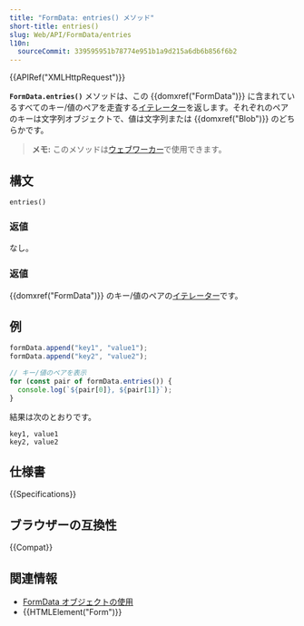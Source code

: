 ```yaml
---
title: "FormData: entries() メソッド"
short-title: entries()
slug: Web/API/FormData/entries
l10n:
  sourceCommit: 339595951b78774e951b1a9d215a6db6b856f6b2
---
```


{{APIRef("XMLHttpRequest")}}

**`FormData.entries()`** メソッドは、この {{domxref("FormData")}} に含まれているすべてのキー/値のペアを走査する[イテレーター](/ja/docs/Web/JavaScript/Reference/Iteration_protocols)を返します。それぞれのペアのキーは文字列オブジェクトで、値は文字列または {{domxref("Blob")}} のどちらかです。

> **メモ:** このメソッドは[ウェブワーカー](/ja/docs/Web/API/Web_Workers_API)で使用できます。

## 構文

```js-nolint
entries()
```

### 返値

なし。

### 返値

{{domxref("FormData")}} のキー/値のペアの[イテレーター](/ja/docs/Web/JavaScript/Reference/Iteration_protocols)です。

## 例

```js
formData.append("key1", "value1");
formData.append("key2", "value2");

// キー/値のペアを表示
for (const pair of formData.entries()) {
  console.log(`${pair[0]}, ${pair[1]}`);
}
```

結果は次のとおりです。

```
key1, value1
key2, value2
```

## 仕様書

{{Specifications}}

## ブラウザーの互換性

{{Compat}}

## 関連情報

- [FormData オブジェクトの使用](/ja/docs/Web/API/FormData/Using_FormData_Objects)
- {{HTMLElement("Form")}}
